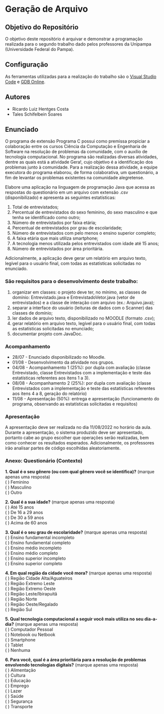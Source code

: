 # Geração de Arquivo

## Objetivo do Repositório

O objetivo deste repositório é arquivar e demonstrar a programação realizada para o segundo trabalho dado pelos professores da Unipampa (Universidade Federal do Pampa).

## Configuração 

As ferramentas utilizadas para a realização do trabalho são o [Visual Studio Code](https://code.visualstudio.com/download) e [GDB Online](https://www.onlinegdb.com).

## Autores

* Ricardo Luiz Hentges Costa
* Tales Schifelbein Soares

## Enunciado 

O programa de extensão Programa C possui como premissa propiciar a colaboração entre os cursos Ciência da Computação e Engenharia de Software na resolução de problemas da comunidade, com o auxílio de tecnologia computacional. No programa são realizadas diversas atividades, dentre as quais está a atividade Gera!, cujo objetivo é a identificação dos problemas junto à comunidade. Para a realização dessa atividade, a equipe executora do programa elaborou, de forma colaborativa, um questionário, a fim de levantar os problemas existentes na comunidade alegretense.

Elabore uma aplicação na linguagem de programação Java que acessa as respostas do questionário em um arquivo com extensão .csv (disponibilizado) e apresenta as seguintes estatísticas:

1. Total de entrevistados;
2. Percentual de entrevistados do sexo feminino, do sexo masculino e que tenha se identificado como outro;
3. Número de entrevistados por faixa etária;
4. Percentual de entrevistados por grau de escolaridade;
5. Número de entrevistados com pelo menos o ensino superior completo;
6. A faixa etária que mais utiliza smartphone;
7. A tecnologia menos utilizada pelos entrevistados com idade até 15 anos;
8. Número de entrevistados por área prioritária.

Adicionalmente, a aplicação deve gerar um relatório em arquivo texto, legível para o usuário final, com todas as estatísticas solicitadas no enunciado.

### São requisitos para o desenvolvimento deste trabalho:

1. organizar em classes: o projeto deve ter, no mínimo, as classes de domínio: Entrevistado.java e EntrevistadoVetor.java (vetor de entrevistados) e a classe de interação com arquivo (ex.: Arquivo.java);
2. separar a interface do usuário (leituras de dados com o Scanner) das classes de domínio;
3. ler dados de arquivo texto, disponibilizado no MOODLE (formato .csv);
4. gerar relatório em arquivo texto, legível para o usuário final, com todas as estatísticas solicitadas no enunciado;
5. documentar projeto com JavaDoc.

### Acompanhamento

* 28/07 - Enunciado disponibilizado no Moodle.
* 01/08 - Desenvolvimento da atividade nos grupos.
* 04/08 - Acompanhamento 1 (25%): por dupla com avaliação (classe Entrevistado, classe Entrevistados com a implementação e teste das estatísticas referentes aos itens 1 a 3).
* 08/08 - Acompanhamento 2 (25%): por dupla com avaliação (classe Entrevistados com a implementação e teste das estatísticas referentes aos itens 4 a 8, geração do relatório)
* 11/08 - Apresentação (50%): entrega e apresentação (funcionamento do programa, observando as estatísticas solicitadas e requisitos)

### Apresentação

A apresentação deve ser realizada no dia 11/08/2022 no horário da aula. Durante a apresentação, o sistema produzido deve ser apresentado, portanto cabe ao grupo escolher que operações serão realizadas, bem como conhecer os resultados esperados. Adicionalmente, os professores irão analisar partes de código escolhidas aleatoriamente.

### Anexo: Questionário (Contexto)

<b>1. Qual é o seu gênero (ou com qual gênero você se identifica)?</b> (marque apenas uma resposta)
<br>
( ) Feminino 
<br>
( ) Masculino 
<br>
( ) Outro

<b>2. Qual é a sua idade?</b> (marque apenas uma resposta)
<br>
( ) Até 15 anos
<br>
( ) De 16 a 29 anos
<br>
( ) De 30 a 59 anos
<br>
( ) Acima de 60 anos

<b>3. Qual é o seu grau de escolaridade?</b> (marque apenas uma resposta)
<br>
( ) Ensino fundamental incompleto
<br>
( ) Ensino fundamental completo
<br>
( ) Ensino médio incompleto 
<br>
( ) Ensino médio completo
<br>
( ) Ensino superior incompleto
<br>
( ) Ensino superior completo

<b>4. Em qual região da cidade você mora?</b> (marque apenas uma resposta)
<br>
( ) Região Cidade Alta/Aguateiros 
<br>
( ) Região Extremo Leste
<br>
( ) Região Extremo Oeste 
<br>
( ) Região Leste/Ibirapuitã
<br>
( ) Região Norte 
<br>
( ) Região Oeste/Regalado
<br>
( ) Região Sul

<b>5. Qual tecnologia computacional a seguir você mais utiliza no seu dia-a-dia?</b> (marque apenas uma resposta)
<br>
( ) Computador Pessoal 
<br>
( ) Notebook ou Netbook
<br>
( ) Smartphone 
<br>
( ) Tablet
<br>
( ) Nenhuma

<b>6. Para você, qual é a área prioritária para a resolução de problemas envolvendo tecnologias digitais?</b> (marque apenas uma resposta)
<br>
( ) Alimentação 
<br>
( ) Cultura
<br>
( ) Educação 
<br>
( ) Emprego
<br>
( ) Lazer 
<br>
( ) Saúde
<br>
( ) Segurança 
<br>
( ) Transporte
